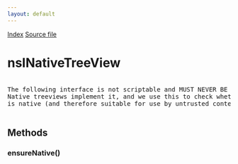 ```yaml
---
layout: default
---
```

<div id='links'><a href="../index.html">Index</a>
<a href="http://dxr.mozilla.org/mozilla-central/source/layout/xul/tree/nsITreeView.idl">Source file</a>
</div>

# nsINativeTreeView #
<pre>  
The following interface is not scriptable and MUST NEVER BE MADE scriptable.  
Native treeviews implement it, and we use this to check whether a treeview  
is native (and therefore suitable for use by untrusted content).  
  
</pre>
## Methods ##

### ensureNative() ###
